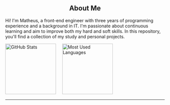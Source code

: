 <h2 align='center'>About Me</h2>

Hi! I'm Matheus, a front-end engineer with three years of programming experience and a background in IT. I'm passionate about continuous learning and aim to improve both my hard and soft skills. In this repository, you'll find a collection of my study and personal projects.

<div>
  <img src='https://github-readme-stats.vercel.app/api?username=matheusarro&theme=react&count_private=true&include_all_commits=true&show_icons=true&hide_border=true' alt='GitHub Stats' height='160rem' />
  &nbsp;&nbsp;&nbsp;
  <img src='https://github-readme-stats.vercel.app/api/top-langs/?username=matheusarro&include_all_commits=true&layout=compact&theme=react&hide_border=true&langs_count=6' alt='Most Used Languages' height='160rem' />
</div>

___



<!--
**matheusarro/matheusarro** is a ✨ _special_ ✨ repository because its `README.md` (this file) appears on your GitHub profile.

Here are some ideas to get you started:

- 🔭 I’m currently working on ...
- 🌱 I’m currently learning ...
- 👯 I’m looking to collaborate on ...
- 🤔 I’m looking for help with ...
- 💬 Ask me about ...
- 📫 How to reach me: ...
- 😄 Pronouns: ...
- ⚡ Fun fact: ...
-->
